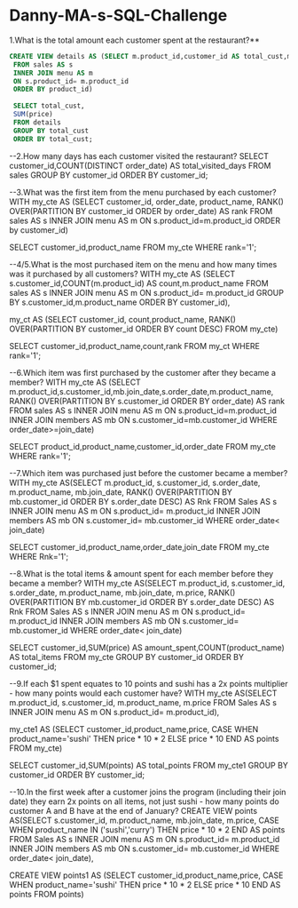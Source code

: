 # Danny-MA-s-SQL-Challenge

1.What is the total amount each customer spent at the restaurant?**
```sql
CREATE VIEW details AS (SELECT m.product_id,customer_id AS total_cust,m.price,m.product_name
 FROM sales AS s
 INNER JOIN menu AS m
 ON s.product_id= m.product_id
 ORDER BY product_id)
 
 SELECT total_cust,
 SUM(price) 
 FROM details
 GROUP BY total_cust
 ORDER BY total_cust;
 ```

 

--2.How many days has each customer visited the restaurant?
SELECT customer_id,COUNT(DISTINCT order_date) AS total_visited_days
FROM sales
GROUP BY customer_id
ORDER BY customer_id;



--3.What was the first item from the menu purchased by each customer?
 WITH my_cte AS (SELECT customer_id,
 order_date,
 product_name,
 RANK() OVER(PARTITION BY customer_id ORDER by order_date) AS rank
FROM sales AS s
INNER JOIN menu AS m
ON s.product_id=m.product_id
ORDER by customer_id)

SELECT customer_id,product_name
FROM my_cte
WHERE rank='1';



--4/5.What is the most purchased item on the menu and how many times was it purchased by all customers?
WITH my_cte AS (SELECT s.customer_id,COUNT(m.product_id) AS count,m.product_name
FROM sales AS s
INNER JOIN menu AS m
ON s.product_id= m.product_id
GROUP BY s.customer_id,m.product_name
ORDER BY customer_id),

my_ct AS (SELECT customer_id, count,product_name,
RANK() OVER(PARTITION BY customer_id ORDER BY count DESC)
FROM my_cte)

SELECT customer_id,product_name,count,rank
FROM my_ct 
WHERE rank='1';



--6.Which item was first purchased by the customer after they became a member?
WITH my_cte AS (SELECT m.product_id,s.customer_id,mb.join_date,s.order_date,m.product_name,
RANK() OVER(PARTITION BY s.customer_id ORDER BY order_date) AS rank
FROM sales AS s
INNER JOIN menu AS m
ON s.product_id=m.product_id
INNER JOIN members AS mb
ON s.customer_id=mb.customer_id
WHERE order_date>=join_date)

SELECT product_id,product_name,customer_id,order_date
FROM my_cte
WHERE rank='1';



--7.Which item was purchased just before the customer became a member?
WITH my_cte AS(SELECT m.product_id,
s.customer_id,
s.order_date,
m.product_name,
mb.join_date,
RANK() OVER(PARTITION BY mb.customer_id ORDER BY s.order_date DESC) AS Rnk
FROM Sales AS s
INNER JOIN menu AS m
ON s.product_id= m.product_id
INNER JOIN members AS mb
ON s.customer_id= mb.customer_id 
WHERE order_date< join_date)

SELECT customer_id,product_name,order_date,join_date
FROM my_cte
WHERE Rnk='1';



--8.What is the total items & amount spent for each member before they became a member?
WITH my_cte AS(SELECT m.product_id,
s.customer_id,
s.order_date,
m.product_name,
mb.join_date,
m.price,
RANK() OVER(PARTITION BY mb.customer_id ORDER BY s.order_date DESC) AS Rnk
FROM Sales AS s
INNER JOIN menu AS m
ON s.product_id= m.product_id
INNER JOIN members AS mb
ON s.customer_id= mb.customer_id 
WHERE order_date< join_date)

SELECT customer_id,SUM(price) AS amount_spent,COUNT(product_name) AS total_items
FROM my_cte
GROUP BY customer_id
ORDER BY customer_id;



--9.If each $1 spent equates to 10 points and sushi has a 2x points multiplier - how many points would each customer have?
WITH my_cte AS(SELECT m.product_id,
s.customer_id,
m.product_name,
m.price
FROM Sales AS s
INNER JOIN menu AS m
ON s.product_id= m.product_id),

my_cte1 AS (SELECT customer_id,product_name,price,
CASE WHEN product_name='sushi' THEN price * 10 * 2
ELSE price * 10
END AS points
FROM my_cte)

SELECT customer_id,SUM(points) AS total_points
FROM my_cte1
GROUP BY customer_id
ORDER BY customer_id;



--10.In the first week after a customer joins the program (including their join date) they earn 2x points on all items, not just sushi - how many points do customer A and B have at the end of January? 
CREATE VIEW points AS(SELECT s.customer_id,
m.product_name,
mb.join_date,
m.price,
CASE WHEN product_name IN ('sushi','curry') THEN price * 10 * 2
END AS points
FROM Sales AS s
INNER JOIN menu AS m
ON s.product_id= m.product_id
INNER JOIN members AS mb
ON s.customer_id= mb.customer_id 
WHERE order_date< join_date),

CREATE VIEW points1 AS (SELECT customer_id,product_name,price,
CASE WHEN product_name='sushi' THEN price * 10 * 2
ELSE price * 10
END AS points
FROM points)
